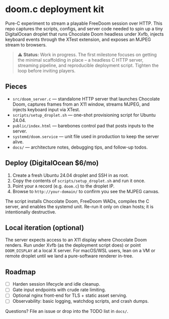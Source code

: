 # doom.c deployment kit

Pure-C experiment to stream a playable FreeDoom session over HTTP. This repo
captures the scripts, configs, and server code needed to spin up a tiny
DigitalOcean droplet that runs Chocolate Doom headless under Xvfb, injects
keyboard events through the XTest extension, and exposes an MJPEG stream to
browsers.

> ⚠️ **Status:** Work in progress. The first milestone focuses on getting the
> minimal scaffolding in place – a headless C HTTP server, streaming pipeline,
> and reproducible deployment script. Tighten the loop before inviting players.

## Pieces

- `src/doom_server.c` — standalone HTTP server that launches Chocolate Doom,
  captures frames from an X11 window, streams MJPEG, and injects keyboard input
  via XTest.
- `scripts/setup_droplet.sh` — one-shot provisioning script for Ubuntu 24.04.
- `public/index.html` — barebones control pad that posts inputs to the server.
- `systemd/doom.service` — unit file used in production to keep the server alive.
- `docs/` — architecture notes, debugging tips, and follow-up todos.

## Deploy (DigitalOcean $6/mo)

1. Create a fresh Ubuntu 24.04 droplet and SSH in as root.
2. Copy the contents of `scripts/setup_droplet.sh` and run it once.
3. Point your `A` record (e.g. `doom.c`) to the droplet IP.
4. Browse to `http://your-domain/` to confirm you see the MJPEG canvas.

The script installs Chocolate Doom, FreeDoom WADs, compiles the C server, and
enables the systemd unit. Re-run it only on clean hosts; it is intentionally
destructive.

## Local iteration (optional)

The server expects access to an X11 display where Chocolate Doom renders. Run
under Xvfb (as the deployment script does) or point `DOOM_DISPLAY` at a local
X server. For macOS/WSL users, lean on a VM or remote droplet until we land a
pure-software renderer in-tree.

## Roadmap

- [ ] Harden session lifecycle and idle cleanup.
- [ ] Gate input endpoints with crude rate limiting.
- [ ] Optional nginx front-end for TLS + static asset serving.
- [ ] Observability: basic logging, watchdog scripts, and crash dumps.

Questions? File an issue or drop into the TODO list in `docs/`.
